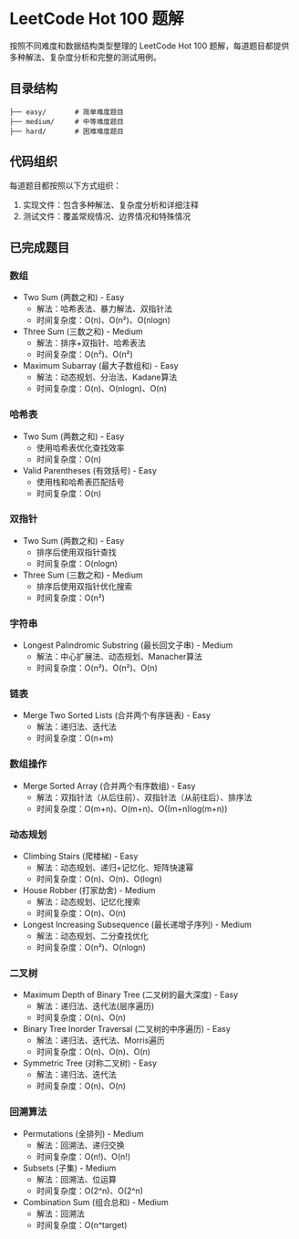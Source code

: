 # LeetCode Hot 100 题解

按照不同难度和数据结构类型整理的 LeetCode Hot 100 题解，每道题目都提供多种解法、复杂度分析和完整的测试用例。

## 目录结构

```
├── easy/       # 简单难度题目
├── medium/     # 中等难度题目
├── hard/       # 困难难度题目
```

## 代码组织

每道题目都按照以下方式组织：

1. 实现文件：包含多种解法、复杂度分析和详细注释
2. 测试文件：覆盖常规情况、边界情况和特殊情况

## 已完成题目

### 数组
- Two Sum (两数之和) - Easy
  - 解法：哈希表法、暴力解法、双指针法
  - 时间复杂度：O(n)、O(n²)、O(nlogn)
- Three Sum (三数之和) - Medium
  - 解法：排序+双指针、哈希表法
  - 时间复杂度：O(n²)、O(n²)
- Maximum Subarray (最大子数组和) - Easy
  - 解法：动态规划、分治法、Kadane算法
  - 时间复杂度：O(n)、O(nlogn)、O(n)

### 哈希表
- Two Sum (两数之和) - Easy
  - 使用哈希表优化查找效率
  - 时间复杂度：O(n)
- Valid Parentheses (有效括号) - Easy
  - 使用栈和哈希表匹配括号
  - 时间复杂度：O(n)

### 双指针
- Two Sum (两数之和) - Easy
  - 排序后使用双指针查找
  - 时间复杂度：O(nlogn)
- Three Sum (三数之和) - Medium
  - 排序后使用双指针优化搜索
  - 时间复杂度：O(n²)

### 字符串
- Longest Palindromic Substring (最长回文子串) - Medium
  - 解法：中心扩展法、动态规划、Manacher算法
  - 时间复杂度：O(n²)、O(n²)、O(n)

### 链表
- Merge Two Sorted Lists (合并两个有序链表) - Easy
  - 解法：递归法、迭代法
  - 时间复杂度：O(n+m)

### 数组操作
- Merge Sorted Array (合并两个有序数组) - Easy
  - 解法：双指针法（从后往前）、双指针法（从前往后）、排序法
  - 时间复杂度：O(m+n)、O(m+n)、O((m+n)log(m+n))

### 动态规划
- Climbing Stairs (爬楼梯) - Easy
  - 解法：动态规划、递归+记忆化、矩阵快速幂
  - 时间复杂度：O(n)、O(n)、O(logn)
- House Robber (打家劫舍) - Medium
  - 解法：动态规划、记忆化搜索
  - 时间复杂度：O(n)、O(n)
- Longest Increasing Subsequence (最长递增子序列) - Medium
  - 解法：动态规划、二分查找优化
  - 时间复杂度：O(n²)、O(nlogn)

### 二叉树
- Maximum Depth of Binary Tree (二叉树的最大深度) - Easy
  - 解法：递归法、迭代法(层序遍历)
  - 时间复杂度：O(n)、O(n)
- Binary Tree Inorder Traversal (二叉树的中序遍历) - Easy
  - 解法：递归法、迭代法、Morris遍历
  - 时间复杂度：O(n)、O(n)、O(n)
- Symmetric Tree (对称二叉树) - Easy
  - 解法：递归法、迭代法
  - 时间复杂度：O(n)、O(n)

### 回溯算法
- Permutations (全排列) - Medium
  - 解法：回溯法、递归交换
  - 时间复杂度：O(n!)、O(n!)
- Subsets (子集) - Medium
  - 解法：回溯法、位运算
  - 时间复杂度：O(2^n)、O(2^n)
- Combination Sum (组合总和) - Medium
  - 解法：回溯法
  - 时间复杂度：O(n^target)